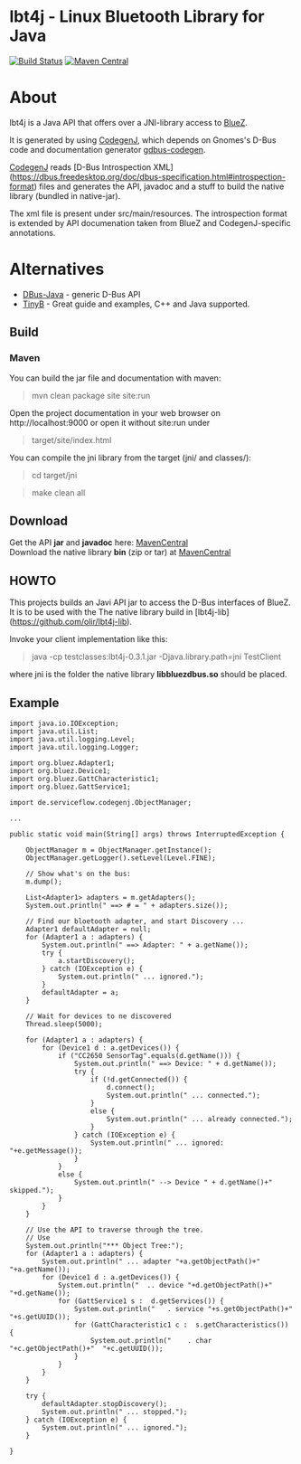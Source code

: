 lbt4j - Linux Bluetooth Library for Java
========================================

[![Build Status](https://travis-ci.org/olir/lbt4j.png)](https://travis-ci.org/olir/lbt4j/builds)
[![Maven Central](https://maven-badges.herokuapp.com/maven-central/de.serviceflow/lbt4j/badge.png)](https://maven-badges.herokuapp.com/maven-central/de.serviceflow/lbt4j)

# About

lbt4j is a Java API that offers over a JNI-library access to [BlueZ](http://www.bluez.org/).

It is generated by using [CodegenJ](https://github.com/olir/codegenj), which depends on Gnomes's D-Bus code and documentation generator [gdbus-codegen](https://developer.gnome.org/gio/stable/gdbus-codegen.html).

[CodegenJ](https://github.com/olir/codegenj) reads [D-Bus Introspection XML] (https://dbus.freedesktop.org/doc/dbus-specification.html#introspection-format)
 files and generates the API, javadoc and a stuff to build the native library (bundled in native-jar).
 
The xml file is present under src/main/resources. The introspection format is extended by API documenation taken from BlueZ and CodegenJ-specific annotations.

# Alternatives

* [DBus-Java](https://dbus.freedesktop.org/doc/dbus-java/) - generic D-Bus API
* [TinyB](https://github.com/intel-iot-devkit/tinyb) - Great guide and examples, C++ and Java supported.


## Build

### Maven

You can build the jar file and documentation with maven:

> mvn clean package site site:run

Open the project documentation in your web browser on http://localhost:9000 
or open it without site:run under

> target/site/index.html

You can compile the jni library from the target (jni/ and classes/):

> cd target/jni

> make clean all

## Download

Get the API **jar** and **javadoc** here: [MavenCentral](http://search.maven.org/#search%7Cga%7C1%7Ca%3A%22lbt4j%22)  
Download the native library **bin** (zip or tar) at [MavenCentral](http://search.maven.org/#search%7Cga%7C1%7Ca%3A%22lbt4j-lib%22)  

## HOWTO

This projects builds an Javi API jar to access the D-Bus interfaces of BlueZ.  
It is to be used with the The native library build in
 [lbt4j-lib] (https://github.com/olir/lbt4j-lib).

Invoke your client implementation like this:

> java -cp testclasses:lbt4j-0.3.1.jar -Djava.library.path=jni TestClient

where jni is the folder the native library **libbluezdbus.so** should be placed.

## Example

	import java.io.IOException;
	import java.util.List;
	import java.util.logging.Level;
	import java.util.logging.Logger;
	
	import org.bluez.Adapter1;
	import org.bluez.Device1;
	import org.bluez.GattCharacteristic1;
	import org.bluez.GattService1;
	
	import de.serviceflow.codegenj.ObjectManager;
	
	...
	
	public static void main(String[] args) throws InterruptedException {
		
		ObjectManager m = ObjectManager.getInstance();
		ObjectManager.getLogger().setLevel(Level.FINE); 		
		
		// Show what's on the bus:
		m.dump();
		
		List<Adapter1> adapters = m.getAdapters();
		System.out.println(" ==> # = " + adapters.size());
		
		// Find our bloetooth adapter, and start Discovery ...
		Adapter1 defaultAdapter = null;
		for (Adapter1 a : adapters) {
			System.out.println(" ==> Adapter: " + a.getName());
			try {
				a.startDiscovery();
			} catch (IOException e) {
				System.out.println(" ... ignored.");
			}
			defaultAdapter = a;
		}
		
		// Wait for devices to ne discovered
		Thread.sleep(5000);
		
		for (Adapter1 a : adapters) {
			for (Device1 d : a.getDevices()) {
				if ("CC2650 SensorTag".equals(d.getName())) {
					System.out.println(" ==> Device: " + d.getName());
					try {
						if (!d.getConnected()) {
							d.connect();
							System.out.println(" ... connected.");
						}
						else {
							System.out.println(" ... already connected.");
						}
					} catch (IOException e) {
						System.out.println(" ... ignored: "+e.getMessage());
					}
				}
				else {
					System.out.println(" --> Device " + d.getName()+" skipped.");
				}
			}
		}
		
		// Use the API to traverse through the tree.
		// Use 
		System.out.println("*** Object Tree:");
		for (Adapter1 a : adapters) {
			System.out.println(" ... adapter "+a.getObjectPath()+"  "+a.getName());
			for (Device1 d : a.getDevices()) {
				System.out.println("  .. device "+d.getObjectPath()+"  "+d.getName());
				for (GattService1 s :  d.getServices()) {
					System.out.println("   . service "+s.getObjectPath()+"  "+s.getUUID());
					for (GattCharacteristic1 c :  s.getCharacteristics()) {
						System.out.println("    . char "+c.getObjectPath()+"  "+c.getUUID());
					}
				}
			}
		}
		
		try {
			defaultAdapter.stopDiscovery();
			System.out.println(" ... stopped.");
		} catch (IOException e) {
			System.out.println(" ... ignored.");
		}
		
	}


